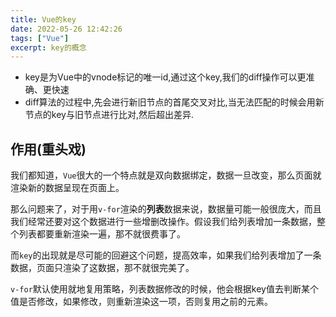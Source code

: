 ```yaml
---
title: Vue的key
date: 2022-05-26 12:42:26
tags: ["Vue"]
excerpt: key的概念
---
```




- key是为Vue中的vnode标记的唯一id,通过这个key,我们的diff操作可以更准确、更快速
- diff算法的过程中,先会进行新旧节点的首尾交叉对比,当无法匹配的时候会用新节点的key与旧节点进行比对,然后超出差异.

## 作用(重头戏)

我们都知道，`Vue`很大的一个特点就是双向数据绑定，数据一旦改变，那么页面就渲染新的数据呈现在页面上。

那么问题来了，对于用`v-for`渲染的**列表**数据来说，数据量可能一般很庞大，而且我们经常还要对这个数据进行一些增删改操作。假设我们给列表增加一条数据，整个列表都要重新渲染一遍，那不就很费事了。

而`key`的出现就是尽可能的回避这个问题，提高效率，如果我们给列表增加了一条数据，页面只渲染了这数据，那不就很完美了。

`v-for`默认使用就地复用策略，列表数据修改的时候，他会根据key值去判断某个值是否修改，如果修改，则重新渲染这一项，否则复用之前的元素。